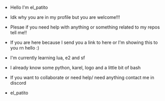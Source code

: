- Hello I'm el_patito
- Idk why you are in my profile but you are welcome!!!
- Plesae if you need help with anything or something related to my repos tell me!!
- If you are here because I send you a link to here or I'm showing this to you rn hello :)

- I'm currently learning lua, e2 and sf
- I already know some python, karel, logo and a little bit of bash

- If you want to collaborate or need help/ need anything contact me in discord
- el_patito


<!---
ELPatitoLoco/ELPatitoLoco is a ✨ special ✨ repository because its `README.md` (this file) appears on your GitHub profile.
You can click the Preview link to take a look at your changes.
--->
